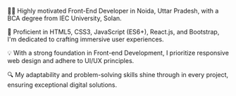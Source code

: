 
👨‍💻 Highly motivated Front-End Developer in Noida, Uttar Pradesh, with a BCA degree from IEC University, Solan.

🚀 Proficient in HTML5, CSS3, JavaScript (ES6+), React.js, and Bootstrap, I'm dedicated to crafting immersive user experiences.

💡 With a strong foundation in Front-end Development, I prioritize responsive web design and adhere to UI/UX principles.

🔍 My adaptability and problem-solving skills shine through in every project, ensuring exceptional digital solutions.

